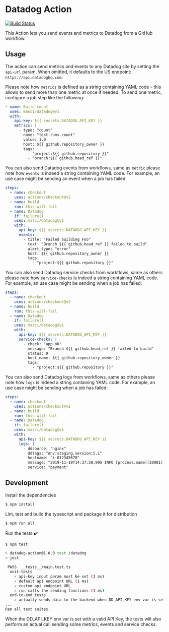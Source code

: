 # Datadog Action

[![Build Status](https://github.com/actions/typescript-action/workflows/build-test/badge.svg)](https://github.com/actions/typescript-action/actions)

This Action lets you send events and metrics to Datadog from a GitHub workflow.

## Usage

The action can send metrics and events to any Datadog site by setting the `api-url` param. When
omitted, it defaults to the US endpoint: `https://api.datadoghq.com`.

Please note how `metrics` is defined as a string containing YAML code - this
allows to send more than one metric at once if needed. To send one metric,
configure a job step like the following:

```yaml
- name: Build count
  uses: masci/datadog@v1
  with:
    api-key: ${{ secrets.DATADOG_API_KEY }}
    metrics: |
      - type: "count"
        name: "test.runs.count"
        value: 1.0
        host: ${{ github.repository_owner }}
        tags:
          - "project:${{ github.repository }}"
          - "branch:${{ github.head_ref }}"
```

You can also send Datadog events from workflows, same as `metric` please note
how `events` is indeed a string containing YAML code. For example, an use case
might be sending an event when a job has failed:

```yaml
steps:
  - name: checkout
    uses: actions/checkout@v2
  - name: build
    run: this-will-fail
  - name: Datadog
    if: failure()
    uses: masci/datadog@v1
    with:
      api-key: ${{ secrets.DATADOG_API_KEY }}
      events: |
        - title: "Failed building Foo"
          text: "Branch ${{ github.head_ref }} failed to build"
          alert_type: "error"
          host: ${{ github.repository_owner }}
          tags:
            - "project:${{ github.repository }}"
```

You can also send Datadog service checks from workflows, same as others please note
how `service-checks` is indeed a string containing YAML code. For example, an use case
might be sending when a job has failed:

```yaml
steps:
  - name: checkout
    uses: actions/checkout@v2
  - name: build
    run: this-will-fail
  - name: Datadog
    if: failure()
    uses: masci/datadog@v1
    with:
      api-key: ${{ secrets.DATADOG_API_KEY }}
      service-checks: |
        - check: "app.ok"
          message: "Branch ${{ github.head_ref }} failed to build"
          status: 0
          host_name: ${{ github.repository_owner }}
          tags:
            - "project:${{ github.repository }}"
```

You can also send Datadog logs from workflows, same as others please note
how `logs` is indeed a string containing YAML code. For example, an use case
might be sending when a job has failed:

```yaml
steps:
  - name: checkout
    uses: actions/checkout@v2
  - name: build
    run: this-will-fail
  - name: Datadog
    if: failure()
    uses: masci/datadog@v1
    with:
      api-key: ${{ secrets.DATADOG_API_KEY }}
      logs: |
        - ddsource: "nginx"
          ddtags: "env:staging,version:5.1"
          hostname: "i-012345678"
          message: "2019-11-19T14:37:58,995 INFO [process.name][20081] Hello World"
          service: "payment"
```

## Development

Install the dependencies
```bash
$ npm install
```

Lint, test and build the typescript and package it for distribution
```bash
$ npm run all
```

Run the tests :heavy_check_mark:
```bash
$ npm test

> datadog-action@1.0.0 test /datadog
> jest

 PASS  __tests__/main.test.ts
  unit-tests
    ✓ api-key input param must be set (3 ms)
    ✓ default api endpoint URL (1 ms)
    ✓ custom api endpoint URL
    ✓ run calls the sending functions (1 ms)
  end-to-end tests
    ✓ actually sends data to the backend when DD_API_KEY env var is set
...
Ran all test suites.
```

When the DD_API_KEY env var is set with a valid API Key, the tests will
also perform an actual call sending some metrics, events and service checks.

